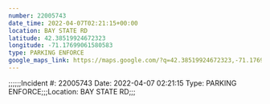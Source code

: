 ```yaml
---
number: 22005743
date_time: 2022-04-07T02:21:15+00:00
location: BAY STATE RD
latitude: 42.38519924672323
longitude: -71.17699061580583
type: PARKING ENFORCE
google_maps_link: https://maps.google.com/?q=42.38519924672323,-71.17699061580583
---
```


;;;;;;Incident #: 22005743   Date: 2022-04-07 02:21:15    Type: PARKING ENFORCE;;;Location: BAY STATE RD;;;
